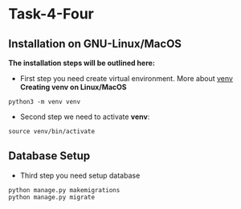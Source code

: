# Task-4-Four
## Installation on GNU-Linux/MacOS
**The installation steps will be outlined here:**
- First step you need create virtual environment. More about [venv](https://docs.python.org/3/library/venv.html)  
**Creating venv on Linux/MacOS**
```
python3 -m venv venv
```
- Second step we need to activate **venv**:
```
source venv/bin/activate
```
## Database Setup
- Third step you need setup database
```
python manage.py makemigrations
python manage.py migrate
```
